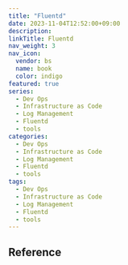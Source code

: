 ```yaml
---
title: "Fluentd"
date: 2023-11-04T12:52:00+09:00
description:
linkTitle: Fluentd
nav_weight: 3
nav_icon:
  vendor: bs
  name: book
  color: indigo
featured: true
series:
  - Dev Ops
  - Infrastructure as Code
  - Log Management
  - Fluentd
  - tools
categories:
  - Dev Ops
  - Infrastructure as Code
  - Log Management
  - Fluentd
  - tools
tags:
  - Dev Ops
  - Infrastructure as Code
  - Log Management
  - Fluentd
  - tools
---
```


## Reference

